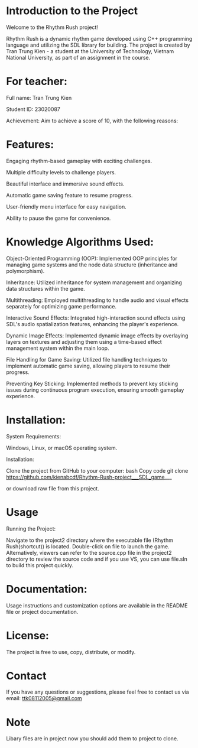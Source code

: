 # Introduction to the Project
Welcome to the Rhythm Rush project!


Rhythm Rush is a dynamic rhythm game developed using C++ programming language and utilizing the SDL library for building. The project is created by Tran Trung Kien - a student at the University of Technology, Vietnam National University, as part of an assignment in the course.

# For teacher:

Full name: Tran Trung Kien

Student ID: 23020087

Achievement: Aim to achieve a score of 10, with the following reasons:

# Features:

Engaging rhythm-based gameplay with exciting challenges.

Multiple difficulty levels to challenge players.

Beautiful interface and immersive sound effects.

Automatic game saving feature to resume progress.

User-friendly menu interface for easy navigation.

Ability to pause the game for convenience.

# Knowledge Algorithms Used:

Object-Oriented Programming (OOP): Implemented OOP principles for managing game systems and the node data structure (inheritance and polymorphism).

Inheritance: Utilized inheritance for system management and organizing data structures within the game.

Multithreading: Employed multithreading to handle audio and visual effects separately for optimizing game performance.

Interactive Sound Effects: Integrated high-interaction sound effects using SDL's audio spatialization features, enhancing the player's experience.

Dynamic Image Effects: Implemented dynamic image effects by overlaying layers on textures and adjusting them using a time-based effect management system within the main loop.

File Handling for Game Saving: Utilized file handling techniques to implement automatic game saving, allowing players to resume their progress.

Preventing Key Sticking: Implemented methods to prevent key sticking issues during continuous program execution, ensuring smooth gameplay experience.

# Installation:

System Requirements:

Windows, Linux, or macOS operating system.

Installation:

Clone the project from GitHub to your computer:
bash
Copy code
git clone https://github.com/kienabcdf/Rhythm-Rush-project___SDL_game___

or download raw file from this project.

# Usage

Running the Project:

Navigate to the project2 directory where the executable file (Rhythm Rush(shortcut)) is located.
Double-click on file to launch the game.
Alternatively, viewers can refer to the source.cpp file in the project2 directory to review the source code and if you use VS, you can use file.sln to build this project quickly.

# Documentation:

Usage instructions and customization options are available in the README file or project documentation.

# License:

The project is free to use, copy, distribute, or modify.

# Contact

If you have any questions or suggestions, please feel free to contact us via email: ttk08112005@gmail.com

# Note
Libary files are in project now you should add them to project to clone.
